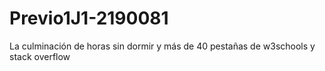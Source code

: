 # Previo1J1-2190081
La culminación de horas sin dormir y más de 40 pestañas de w3schools y stack overflow
